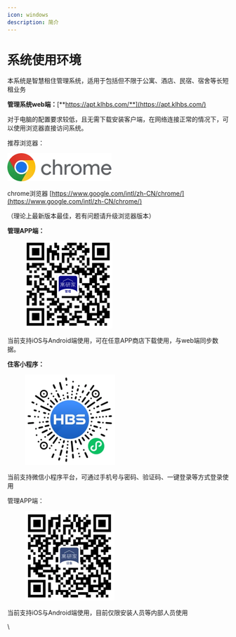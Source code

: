 ```yaml
---
icon: windows
description: 简介
---
```


# 系统使用环境

本系统是智慧租住管理系统，适用于包括但不限于公寓、酒店、民宿、宿舍等长短租业务

**管理系统web端：**[**https://apt.klhbs.com/**](https://apt.klhbs.com/)

对于电脑的配置要求较低，且无需下载安装客户端，在网络连接正常的情况下，可以使用浏览器直接访问系统。

推荐浏览器：

![](<.gitbook/assets/image (13) (1).png>)

chrome浏览器 [https://www.google.com/intl/zh-CN/chrome/](https://www.google.com/intl/zh-CN/chrome/)

（理论上最新版本最佳，若有问题请升级浏览器版本）

**管理APP端：**

<figure><img src=".gitbook/assets/image (12) (1).png" alt="" width="199"><figcaption></figcaption></figure>

当前支持iOS与Android端使用，可在任意APP商店下载使用，与web端同步数据。

**住客小程序：**

<figure><img src=".gitbook/assets/image (14) (1).png" alt="" width="206"><figcaption></figcaption></figure>

当前支持微信小程序平台，可通过手机号与密码、验证码、一键登录等方式登录使用

管理APP端：

<figure><img src=".gitbook/assets/image (15) (1).png" alt="" width="204"><figcaption></figcaption></figure>

当前支持iOS与Android端使用，目前仅限安装人员等内部人员使用

\
